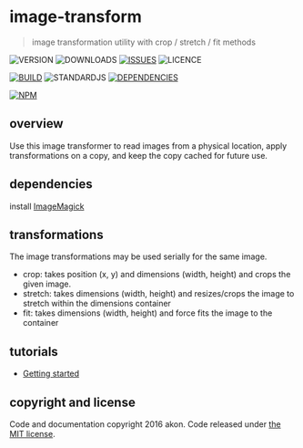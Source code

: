 # image-transform
> image transformation utility with crop / stretch / fit methods

![VERSION](https://img.shields.io/npm/v/image-transform.svg)
![DOWNLOADS](https://img.shields.io/npm/dt/image-transform.svg)
[![ISSUES](https://img.shields.io/github/issues-raw/akonoupakis/image-transform.svg)](https://github.com/akonoupakis/image-transform/issues)
![LICENCE](https://img.shields.io/npm/l/image-transform.svg)

[![BUILD](https://api.travis-ci.org/akonoupakis/image-transform.svg?branch=master)](http://travis-ci.org/akonoupakis/image-transform)
![STANDARDJS](https://img.shields.io/badge/code%20style-standard-brightgreen.svg)
[![DEPENDENCIES](https://david-dm.org/akonoupakis/image-transform.svg)](https://david-dm.org/akonoupakis/image-transform)

[![NPM](https://nodei.co/npm/image-transform.png?downloads=true)](https://nodei.co/npm/image-transform/)

## overview

Use this image transformer to read images from a physical location, apply transformations on a copy, and keep the copy cached for future use.

## dependencies

install [ImageMagick](http://www.imagemagick.org/script/download.php)

## transformations
The image transformations may be used serially for the same image.

* crop: takes position (x, y) and dimensions (width, height) and crops the given image.
* stretch: takes dimensions (width, height) and resizes/crops the image to stretch within the dimensions container
* fit: takes dimensions (width, height) and force fits the image to the container

## tutorials

* [Getting started](https://cdn.rawgit.com/akonoupakis/image-transform/master/docs/jsdoc/tutorial-getting-started.html)

## copyright and license

Code and documentation copyright 2016 akon. Code released under [the MIT license](https://cdn.rawgit.com/akonoupakis/image-transform/master/LICENSE).